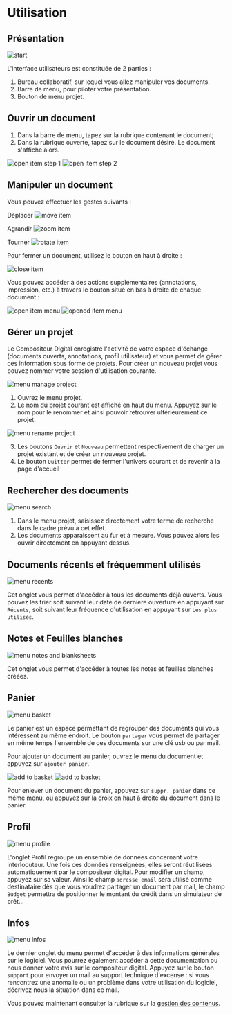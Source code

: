 ﻿# Utilisation

## Présentation

![start](img/use_empy.jpg)

L'interface utilisateurs est constituée de 2 parties :

1. Bureau collaboratif, sur lequel vous allez manipuler vos documents.
2. Barre de menu, pour piloter votre présentation.
3. Bouton de menu projet.

## Ouvrir un document

1. Dans la barre de menu, tapez sur la rubrique contenant le document;
2. Dans la rubrique ouverte, tapez sur le document désiré. Le document s'affiche alors.

![open item step 1](img/open_item_1.jpg)
![open item step 2](img/open_item_2.jpg)

## Manipuler un document

Vous pouvez effectuer les gestes suivants :

Déplacer ![move item](img/move.png)

Agrandir ![zoom item](img/pinch.png)

Tourner ![rotate item](img/rotate.png)

Pour fermer un document, utilisez le bouton en haut à droite :

![close item](img/item_close.jpg)

Vous pouvez accéder à des actions supplémentaires (annotations, impression, etc.) à travers le bouton situé en bas à droite de chaque document :

![open item menu](img/item_menu_button.jpg)
![opened item menu](img/item_menu_open.jpg)

## Gérer un projet

Le Compositeur Digital enregistre l'activité de votre espace d'échange (documents ouverts, annotations, profil utilisateur) et vous permet de gérer ces information sous forme de projets.
Pour créer un nouveau projet vous pouvez nommer votre session d'utilisation courante.

![menu manage project](img/menu_manage.jpg)

1. Ouvrez le menu projet.
2. Le nom du projet courant est affiché en haut du menu. Appuyez sur le nom pour le renommer et ainsi pouvoir retrouver ultérieurement ce projet.

![menu rename project](img/menu_create.jpg)

3. Les boutons `Ouvrir` et `Nouveau` permettent respectivement de charger un projet existant et de créer un nouveau projet.
4. Le bouton `Quitter` permet de fermer l'univers courant et de revenir à la page d'accueil

## Rechercher des documents

![menu search](img/menu_search.jpg)

1. Dans le menu projet, saisissez directement votre terme de recherche dans le cadre prévu à cet effet.
2. Les documents apparaissent au fur et à mesure. Vous pouvez alors les ouvrir directement en appuyant dessus.

## Documents récents et fréquemment utilisés
![menu recents](img/menu_recents.jpg)

Cet onglet vous permet d'accéder à tous les documents déjà ouverts. Vous pouvez les trier soit suivant leur date de dernière ouverture en appuyant sur `Récents`, soit suivant leur fréquence d'utilisation en appuyant sur `Les plus utilisés`.

## Notes et Feuilles blanches
![menu notes and blanksheets](img/menu_notes.jpg)

Cet onglet vous permet d'accéder à toutes les notes et feuilles blanches créées.

## Panier
![menu basket](img/menu_basket.jpg)

Le panier est un espace permettant de regrouper des documents qui vous intéressent au même endroit.
Le bouton `partager` vous permet de partager en même temps l'ensemble de ces documents sur une clé usb ou par mail.

Pour ajouter un document au panier, ouvrez le menu du document et appuyez sur `ajouter panier`.

![add to basket](img/item_menu_basket_add.jpg)
![add to basket](img/item_menu_basket_rm.jpg)

Pour enlever un document du panier, appuyez sur `suppr. panier` dans ce même menu, ou appuyez sur la croix en haut à droite du document dans le panier.

## Profil
![menu profile](img/menu_profile.jpg)

L'onglet Profil regroupe un ensemble de données concernant votre interlocuteur. Une fois ces données renseignées, elles seront réutilisées automatiquement par le compositeur digital. Pour modifier un champ, appuyez sur sa valeur. 
Ainsi le champ `adresse email` sera utilisé comme destinataire dès que vous voudrez partager un document par mail, le champ `Budget` permettra de positionner le montant du crédit dans un simulateur de prêt...

## Infos
![menu infos](img/menu_infos.jpg)

Le dernier onglet du menu permet d'accéder à des informations générales sur le logiciel. Vous pourrez également accéder à cette documentation ou nous donner votre avis sur le compositeur digital.
Appuyez sur le bouton `support` pour envoyer un mail au support technique d'excense : si vous rencontrez une anomalie ou un problème dans votre utilisation du logiciel, décrivez nous la situation dans ce mail.

Vous pouvez maintenant consulter la rubrique sur la [gestion des contenus](manage_contents.html).